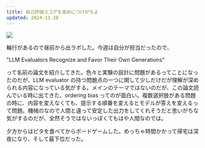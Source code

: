 ```yaml
---
title: 自己評価スコアを高めにつけがちよ
updated: 2024-11-28
---
```

![](https://i.imgur.com/ZvdWYnR.jpeg)


輪行があるので昼前から出ラボした。今週は自分が担当だったので、

"LLM Evaluators Recognize and Favor Their Own Generations" 

って名前の論文を紹介してきた。色々と実験の設計に問題があるってことになったのだが、LLM evaluator の持つ問題点の一つに関して少しだけだが理解が深められる内容になっている気がする。メインのテーマではないのだが、この論文読んでいる時に出てきた、ordering bias ってのが面白い。複数選択肢がある問題の時に、内容を変えなくても、提示する順番を変えるとモデルが答えを変えるって問題。機械のなので人間と違って安定した出力をしてくれそうだと思いがちな気がするのだが、全然そうではないっぽくてもはや人間なのでは。

夕方からはピタを食べてからボードゲームした。めっちゃ時間かかって帰宅は深夜になり、そして最下位だった。